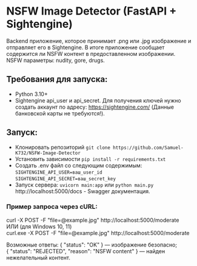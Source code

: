 # NSFW Image Detector (FastAPI + Sightengine)  

Backend приложение, которое принимает .png или .jpg изображение и отправляет его в Sightengine. В итоге приложение сообщает содержится ли NSFW контент в предоставленном изображении.  
NSFW параметры: nudity, gore, drugs.

## Требования для запуска:
- Python 3.10+
- Sightengine api_user и api_secret. Для получения ключей нужно создать аккаунт по адресу: https://sightengine.com/ (Данные банковской карты не требуются!). 

## Запуск:
- Клонировать репозиторий ``git clone https://github.com/Samuel-K732/NSFW-Image-Detector``
- Установить зависимости ``pip install -r requirements.txt``
- Cоздать .env файл со следующим содержимым:  
``SIGHTENGINE_API_USER=ваш_user_id ``   
``SIGHTENGINE_API_SECRET=ваш_secret_key``
- Запуск сервера:  ``uvicorn main:app``  или ``python main.py``  
 http://localhost:5000/docs - Swagger документация.


### Пример запроса через cURL:
curl -X POST -F "file=@example.jpg" http://localhost:5000/moderate   
ИЛИ (для Windows 10, 11)  
curl.exe -X POST -F "file=@example.jpg" http://localhost:5000/moderate

Возможные ответы:
{ "status": "OK" } — изображение безопасно;  
{ "status": "REJECTED", "reason": "NSFW content" } — найден нежелательный контент.
